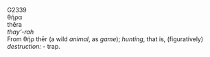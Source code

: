 <body>
  <p>G2339<br>  θήρα  <br> thēra  <br><i>thay‘-rah </i><br>From   θήρ    thēr   (a wild <i>animal</i>, as <i>game</i>); <i>hunting</i>, that is, (figuratively) <i>destruction:</i> - trap.<br></p>
 </body>